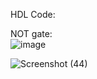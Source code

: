 HDL Code: 

NOT gate:               
![image](https://github.com/user-attachments/assets/8c8fd31a-dca9-414c-b4f6-03c50aa111fa) 

![Screenshot (44)](https://github.com/user-attachments/assets/028486ec-ae30-43a7-b32c-5ae19a515de0)

